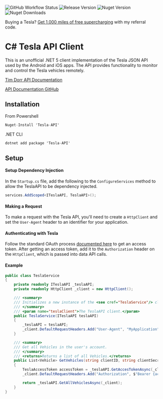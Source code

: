 
![GitHub Workflow Status](https://img.shields.io/github/workflow/status/at0dd/tesla-api/.NET)
![Release Version](https://img.shields.io/github/v/release/at0dd/tesla-api)
![Nuget Version](https://img.shields.io/nuget/v/tesla-api)
![Nuget Downloads](https://img.shields.io/nuget/dt/tesla-api)

Buying a Tesla? [Get 1,000 miles of free supercharging](https://ts.la/alex19632) with my referral code.

# C# Tesla API Client

This is an unofficial .NET 5 client implementation of the Tesla JSON API used by the Android and iOS apps. The API provides functionality to monitor and control the Tesla vehicles remotely.

[Tim Dorr API Documentation](https://tesla-api.timdorr.com/)

[API Documentation GitHub](https://github.com/timdorr/tesla-api)

Installation
----------------------------

From Powershell
```c#
Nuget-Install 'Tesla-API'
```

.NET CLI
```c#
dotnet add package 'Tesla-API'
```

Setup
----------------------------

#### Setup Dependency Injection
In the `Startup.cs` file, add the following to the `ConfigureServices` method to allow the TeslaAPI to be dependency injected.
```c#
services.AddScoped<ITeslaAPI, TeslaAPI>();
```

#### Making a Request
To make a request with the Tesla API, you'll need to create a `HttpClient` and set the `User-Agent` header to an identifier for your application.

#### Authenticating with Tesla
Follow the standard OAuth process [documented here](https://tesla-api.timdorr.com/api-basics/authentication) to get an access token. After getting an access token, add it to the `Authorization` header on the `HttpClient`, which is passed into data API calls.

#### Example
```c#
public class TeslaService
{
	private readonly ITeslaAPI _teslaAPI;
	private readonly HttpClient _client = new HttpClient();

	/// <summary>
	/// Initializes a new instance of the <see cref="TeslaService"/> class.
	/// </summary>
	/// <param name="teslaClient">The TeslaAPI client.</param>
	public TeslaService(ITeslaAPI teslaAPI)
	{
	    _teslaAPI = teslaAPI;
	    _client.DefaultRequestHeaders.Add("User-Agent", "MyApplication");
	}

	/// <summary>
	/// Get all Vehicles in the user's account.
	/// </summary>
	/// <returns>Returns a list of all Vehicles.</returns>
	public List<Vehicle> GetVehicles(string clientID, string clientSecret, string bearerToken)
	{
	    TeslaAccessToken accessToken = _teslaAPI.GetAccesTokenAsync(_client, clientID, clientSecret, bearerToken);
	    _client.DefaultRequestHeaders.Add("Authorization", $"Bearer {accessToken.AccessToken}");

	    return _teslaAPI.GetAllVehiclesAsync(_client);
	}
}
```
